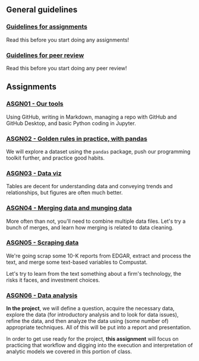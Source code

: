 
## General guidelines

### [Guidelines for assignments](guidelines-asgn.html)

Read this before you start doing any assignments!

### [Guidelines for peer review](guidelines-peerreview.html)

Read this before you start doing any peer review!

## Assignments 

### [ASGN01 - Our tools](asgn01.html)

Using GitHub, writing in Markdown, managing a repo with GitHub and GitHub Desktop, and basic Python coding in Jupyter.

### [ASGN02 - Golden rules in practice, with pandas](asgn02.html)

We will explore a dataset using the `pandas` package, push our programming toolkit further, and practice good habits.

### [ASGN03 - Data viz](asgn03.html)

Tables are decent for understanding data and conveying trends and relationships, but figures are often much better. 

### [ASGN04 - Merging data and munging data](asgn04.html)

More often than not, you'll need to combine multiple data files. Let's try a bunch of merges, and learn how merging is related to data cleaning.

### [ASGN05 - Scraping data](asgn05.html)

We're going scrap some 10-K reports from EDGAR, extract and process the text, and merge some text-based variables to Compustat.

Let's try to learn from the text something about a firm's technology, the risks it faces, and investment choices.

### [ASGN06 - Data analysis](asgn06.html)

**In the project**, we will define a question, acquire the necessary data, explore the data (for introductory analysis and to look for data issues), refine the data, and then analyze the data using (some number of) appropriate techniques. All of this will be put into a report and presentation.

In order to get use ready for the project, **this assignment** will focus on practicing that workflow and digging into the execution and interpretation of analytic models we covered in this portion of class.
